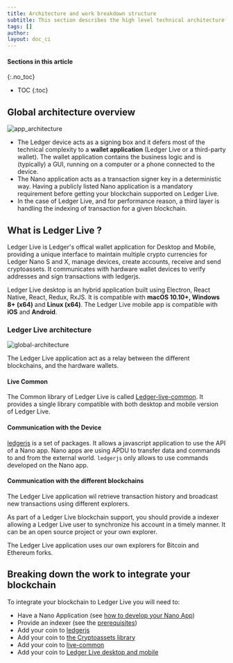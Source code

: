 ```yaml
---
title: Architecture and work breakdown structure
subtitle: This section describes the high level technical architecture of Ledger Live and how the different components interact.
tags: []
author:
layout: doc_ci
---
```


#### Sections in this article
{:.no_toc}
* TOC
{:toc}


## Global architecture overview

<!-- ------------- Image ------------- -->
![app_architecture](../images/app_architecture.png)
<!-- --------------------------------- -->

- The Ledger device acts as a signing box and it defers most of the technical complexity to a **wallet application** (Ledger Live or a third-party wallet). The wallet application contains the business logic and is (typically) a GUI, running on a computer or a phone connected to the device.
- The Nano application acts as a transaction signer key in a deterministic way. Having a publicly listed Nano application is a mandatory requirement before getting your blockchain supported on Ledger Live.
- In the case of Ledger Live, and for performance reason, a third layer is handling the indexing of transaction for a given blockchain.


## What is Ledger Live ?

Ledger Live is Ledger's offical wallet application for Desktop and Mobile, providing a unique interface to maintain multiple crypto currencies
for Ledger Nano S and X, manage devices, create accounts, receive and send cryptoassets. It communicates with hardware wallet devices to verify
addresses and sign transactions with ledgerjs.

Ledger Live desktop is an hybrid application built using Electron, React Native, React, Redux, RxJS. It is compatible with **macOS 10.10+, Windows 8+ (x64)** and **Linux (x64)**.
The Ledger Live mobile app is compatible with **iOS** and **Android**.


### Ledger Live architecture

<!-- ------------- Image ------------- -->
![global-architecture](../images/global-architecture.png)
<!-- --------------------------------- -->

The Ledger Live application act as a relay between the different blockchains, and the hardware wallets.

#### Live Common

The Common library of Ledger Live is called [Ledger-live-common](https://github.com/LedgerHQ/ledger-live-common). It provides a single library compatible with both desktop and mobile version of Ledger Live.

#### Communication with the Device

[ledgerjs](https://github.com/LedgerHQ/ledgerjs) is a set of packages. It allows a javascript
application to use the API of a Nano app. Nano apps are using APDU to
transfer data and commands to and from the external world. `ledgerjs` only
allows to use commands developed on the Nano app.


#### Communication with the different blockchains

The Ledger Live application wil retrieve transaction history and broadcast new transactions using different explorers.

As part of a Ledger Live blockchain support, you should provide a indexer allowing a Ledger Live user to synchronize his account in a timely manner. It can be an open source project or your own explorer.

The Ledger Live application uses our own explorers for Bitcoin and Ethereum forks.


## Breaking down the work to integrate your blockchain

To integrate your blockchain to Ledger Live you will need to:
- Have a Nano Application (see [how to develop your Nano App](https://developers.ledger.com/docs/nano-app/introduction/))
- Provide an indexer (see the [prerequisites](https://developers.ledger.com/docs/coin/prerequisites/))
- Add your coin to [ledgerjs](https://developers.ledger.com/docs/coin/js-bindings/)
- Add your coin to [the Cryptoassets library](https://developers.ledger.com/docs/coin/cryptoassets-library/)
- Add your coin to [live-common](https://developers.ledger.com/docs/coin/live-common/)
- Add your coin to [Ledger Live desktop and mobile](https://developers.ledger.com/docs/coin/desktop-mobile/)
